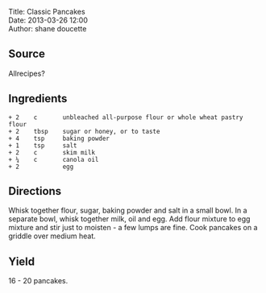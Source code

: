 Title: Classic Pancakes  
Date: 2013-03-26 12:00  
Author: shane doucette  


## Source
Allrecipes?


## Ingredients
~~~~
+ 2    c       unbleached all-purpose flour or whole wheat pastry flour
+ 2    tbsp    sugar or honey, or to taste
+ 4    tsp     baking powder
+ 1    tsp     salt
+ 2    c       skim milk
+ ¼    c       canola oil
+ 2            egg
~~~~


## Directions
Whisk together flour, sugar, baking powder and salt in a small bowl. In a 
separate bowl, whisk together milk, oil and egg. Add flour mixture to 
egg mixture and stir just to moisten - a few lumps are fine. Cook pancakes on 
a griddle over medium heat.


## Yield
16 - 20 pancakes.


